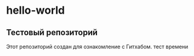 # hello-world

## Тестовый репозиторий
Этот репозиторий создан для ознакомление с Гитхабом.
тест времени
